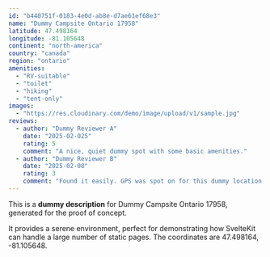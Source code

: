 ```yaml
---
id: "b440751f-0183-4e0d-ab8e-d7ae61ef68e3"
name: "Dummy Campsite Ontario 17958"
latitude: 47.498164
longitude: -81.105648
continent: "north-america"
country: "canada"
region: "ontario"
amenities:
  - "RV-suitable"
  - "toilet"
  - "hiking"
  - "tent-only"
images:
  - "https://res.cloudinary.com/demo/image/upload/v1/sample.jpg"
reviews:
  - author: "Dummy Reviewer A"
    date: "2025-02-025"
    rating: 5
    comment: "A nice, quiet dummy spot with some basic amenities."
  - author: "Dummy Reviewer B"
    date: "2025-02-08"
    rating: 3
    comment: "Found it easily. GPS was spot on for this dummy location."
---
```


This is a **dummy description** for Dummy Campsite Ontario 17958, generated for the proof of concept.

It provides a serene environment, perfect for demonstrating how SvelteKit can handle a large number of static pages. The coordinates are 47.498164, -81.105648.
